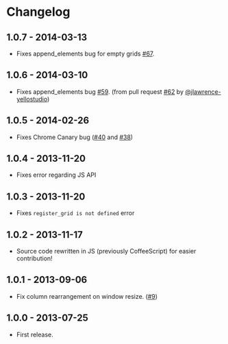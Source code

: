 # Changelog

## 1.0.7 - 2014-03-13

- Fixes append_elements bug for empty grids [#67](https://github.com/rnmp/salvattore/pull/67).

## 1.0.6 - 2014-03-10

- Fixes append_elements bug [#59](https://github.com/rnmp/salvattore/issues/59). (from pull request [#62](https://github.com/rnmp/salvattore/pull/62) by [@jlawrence-yellostudio](https://github.com/jlawrence-yellostudio))

## 1.0.5 - 2014-02-26

- Fixes Chrome Canary bug ([#40](https://github.com/rnmp/salvattore/issues/40) and [#38](https://github.com/rnmp/salvattore/issues/38))

## 1.0.4 - 2013-11-20

- Fixes error regarding JS API

## 1.0.3 - 2013-11-20

- Fixes `register_grid is not defined` error

## 1.0.2 - 2013-11-17

- Source code rewritten in JS (previously CoffeeScript) for easier contribution!

## 1.0.1 - 2013-09-06

- Fix column rearrangement on window resize. ([#9](https://github.com/rnmp/salvattore/issues/9))

## 1.0.0 - 2013-07-25

- First release.
